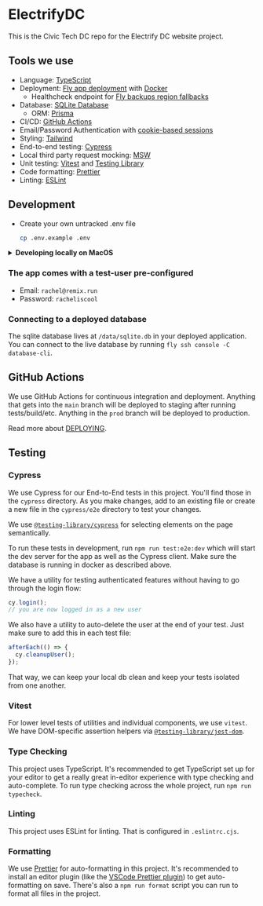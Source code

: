 # ElectrifyDC

This is the Civic Tech DC repo for the Electrify DC website project.

## Tools we use

- Language: [TypeScript](https://typescriptlang.org)
- Deployment: [Fly app deployment](https://fly.io) with [Docker](https://www.docker.com/)
  - Healthcheck endpoint for [Fly backups region fallbacks](https://fly.io/docs/reference/configuration/#services-http_checks)
- Database: [SQLite Database](https://sqlite.org)
  - ORM: [Prisma](https://prisma.io)
- CI/CD: [GitHub Actions](https://github.com/features/actions)
- Email/Password Authentication with [cookie-based sessions](https://remix.run/utils/sessions#md-createcookiesessionstorage)
- Styling: [Tailwind](https://tailwindcss.com/)
- End-to-end testing: [Cypress](https://cypress.io)
- Local third party request mocking: [MSW](https://mswjs.io)
- Unit testing: [Vitest](https://vitest.dev) and [Testing Library](https://testing-library.com)
- Code formatting: [Prettier](https://prettier.io)
- Linting: [ESLint](https://eslint.org)

## Development

- Create your own untracked .env file

  ```sh
  cp .env.example .env
  ```

<details>
<summary><strong>Developing locally on MacOS</strong></summary>

- Nodejs

You'll need to have Nodejs installed locally. See [.tool-versions](./.tool-versions) for the version.

I use [asdf](https://asdf-vm.com/) to manage my tool versions but you could also use `n`, `nvm`, or specific versions of `Nodejs`.

- Install dependencies

```
npm install
```

- Run the setup script

The setup script sets up the database, runs any pending migrations, and seeds the database with some starter data.

```sh
npm run setup
```

- Start dev server:

This starts your app in development mode, rebuilding assets on file changes.

```sh
npm run dev
```

</details>

### The app comes with a test-user pre-configured

- Email: `rachel@remix.run`
- Password: `racheliscool`

### Connecting to a deployed database

The sqlite database lives at `/data/sqlite.db` in your deployed application. You can connect to the live database by running `fly ssh console -C database-cli`.

## GitHub Actions

We use GitHub Actions for continuous integration and deployment. Anything that gets into the `main` branch will be deployed to staging after running tests/build/etc. Anything in the `prod` branch will be deployed to production.

Read more about [DEPLOYING](./DEPLOYING.md).

## Testing

### Cypress

We use Cypress for our End-to-End tests in this project. You'll find those in the `cypress` directory. As you make changes, add to an existing file or create a new file in the `cypress/e2e` directory to test your changes.

We use [`@testing-library/cypress`](https://testing-library.com/cypress) for selecting elements on the page semantically.

To run these tests in development, run `npm run test:e2e:dev` which will start the dev server for the app as well as the Cypress client. Make sure the database is running in docker as described above.

We have a utility for testing authenticated features without having to go through the login flow:

```ts
cy.login();
// you are now logged in as a new user
```

We also have a utility to auto-delete the user at the end of your test. Just make sure to add this in each test file:

```ts
afterEach(() => {
  cy.cleanupUser();
});
```

That way, we can keep your local db clean and keep your tests isolated from one another.

### Vitest

For lower level tests of utilities and individual components, we use `vitest`. We have DOM-specific assertion helpers via [`@testing-library/jest-dom`](https://testing-library.com/jest-dom).

### Type Checking

This project uses TypeScript. It's recommended to get TypeScript set up for your editor to get a really great in-editor experience with type checking and auto-complete. To run type checking across the whole project, run `npm run typecheck`.

### Linting

This project uses ESLint for linting. That is configured in `.eslintrc.cjs`.

### Formatting

We use [Prettier](https://prettier.io/) for auto-formatting in this project. It's recommended to install an editor plugin (like the [VSCode Prettier plugin](https://marketplace.visualstudio.com/items?itemName=esbenp.prettier-vscode)) to get auto-formatting on save. There's also a `npm run format` script you can run to format all files in the project.
